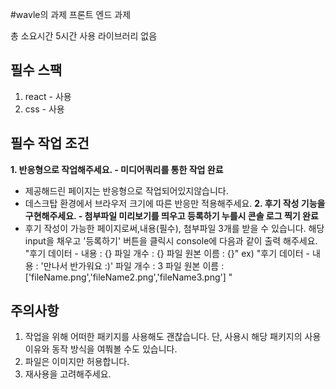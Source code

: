 #wavle의 과제 프론트 엔드 과제

총 소요시간 5시간
사용 라이브러리 없음

## 필수 스팩
1. react - 사용
2. css - 사용


## 필수 작업 조건
**1. 반응형으로 작업해주세요. - 미디어쿼리를 통한 작업 완료**
 - 제공해드린 페이지는 반응형으로 작업되어있지않습니다.
 - 데스크탑 환경에서 브라우저 크기에 따른 반응만 적용해주세요.
**2. 후기 작성 기능을 구현해주세요. - 첨부파일 미리보기를 띄우고 등록하기 누를시 콘솔 로그 찍기 완료**
 - 후기 작성이 가능한 페이지로써,내용(필수), 첨부파일 3개를 받을 수 있습니다. 해당 input을 채우고 '등록하기' 버튼을 클릭시
 console에 다음과 같이 출력 해주세요. "후기 데이터 - 내용 : {} 파일 개수 : {} 파일 원본 이름 : {}"
 ex) "후기 데이터 - 내용 : '만나서 반가워요 :)' 파일 개수 : 3 파일 원본 이름 : ['fileName.png','fileName2.png','fileName3.png'] "

## 주의사항
1. 작업을 위해 어떠한 패키지를 사용해도 괜찮습니다. 단, 사용시 해당 패키지의 사용 이유와 동작 방식을 여쭤볼 수도 있습니다.
2. 파일은 이미지만 허용합니다.
3. 재사용을 고려해주세요.
